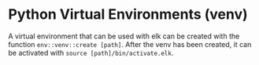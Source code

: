 # Python Virtual Environments (venv)

A virtual environment that can be used with elk can be created
with the function `env::venv::create [path]`. After the venv
has been created, it can be activated with `source [path]/bin/activate.elk`.